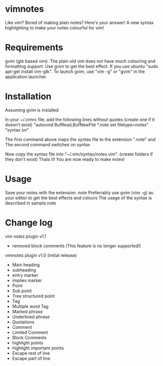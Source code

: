 vimnotes
========

Like vim? Bored of making plain notes? 
Here's your answer! A new syntax highlighting to make your notes colourful for vim!


Requirements
============
gvim (gtk based vim). The plain old vim does not have much colouring and formatting support. Use gvim to get the best effect. If you use ubuntu "sudo apt-get install vim-gtk". To launch gvim, use "vim -g" or "gvim" in the application launcher.


Installation
============
Assuming gvim is installed

In your ~/.vimrc file, add the following lines without quotes (create one if it doesn't exist)
"autocmd BufRead,BufNewFile \*.note set filetype=notes"
"syntax on"

The first command above maps the syntax file to the extension ".note" and
The second command switches on syntax

Now copy the syntax file into "~/.vim/syntax/notes.vim". (create folders if they don't exist)
Thats it! You are now ready to make notes!


Usage
=====

Save your notes with the extension .note
Preferrably use gvim (vim -g) as your editor to get the best effects and colours
The usage of the syntax is described in sample.note


Change log
==========

vim notes plugin v1.1
+ removed block comments (This feature is no longer supported!)

vimnotes plugin v1.0 (initial release)
+ Main heading
+ subheading
+ entry marker
+ implies marker
+ Point
+ Sub point
+ Tree structured point
+ Tag
+ Multiple word Tag
+ Marked phrase
+ Underlined phrase
+ Quotations
+ Comment
+ Limited Comment
+ Block Comments
+ highlight points
+ highlight important points
+ Escape rest of line
+ Escape part of line
